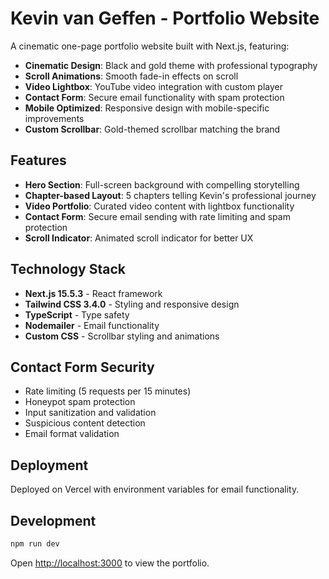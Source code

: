 # Kevin van Geffen - Portfolio Website

A cinematic one-page portfolio website built with Next.js, featuring:

- **Cinematic Design**: Black and gold theme with professional typography
- **Scroll Animations**: Smooth fade-in effects on scroll
- **Video Lightbox**: YouTube video integration with custom player
- **Contact Form**: Secure email functionality with spam protection
- **Mobile Optimized**: Responsive design with mobile-specific improvements
- **Custom Scrollbar**: Gold-themed scrollbar matching the brand

## Features

- **Hero Section**: Full-screen background with compelling storytelling
- **Chapter-based Layout**: 5 chapters telling Kevin's professional journey
- **Video Portfolio**: Curated video content with lightbox functionality
- **Contact Form**: Secure email sending with rate limiting and spam protection
- **Scroll Indicator**: Animated scroll indicator for better UX

## Technology Stack

- **Next.js 15.5.3** - React framework
- **Tailwind CSS 3.4.0** - Styling and responsive design
- **TypeScript** - Type safety
- **Nodemailer** - Email functionality
- **Custom CSS** - Scrollbar styling and animations

## Contact Form Security

- Rate limiting (5 requests per 15 minutes)
- Honeypot spam protection
- Input sanitization and validation
- Suspicious content detection
- Email format validation

## Deployment

Deployed on Vercel with environment variables for email functionality.

## Development

```bash
npm run dev
```

Open [http://localhost:3000](http://localhost:3000) to view the portfolio.
